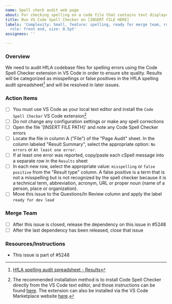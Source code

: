 ```yaml
---
name: Spell check audit web page
about: For checking spelling on a code file that contains text displayed on the website
title: Run VS Code Spell Checker on [INSERT FILE HERE]
labels: 'Complexity: Small, feature: spelling, ready for merge team, role: back end/devOps,
  role: front end, size: 0.5pt'
assignees: ''

---
```


### Overview
We need to audit HfLA codebase files for spelling errors using the Code Spell Checker extension in VS Code in order to ensure site quality. Results will be categorized as misspellings or false positives in the HfLA spelling audit spreadsheet[^1] and will be resolved in later issues.  

### Action Items
- [ ] You must use VS Code as your local text editor and install the `Code Spell Checker` VS Code extension[^2]  
- [ ] Do not change any configuration settings or make any spell corrections
- [ ] Open the file '[INSERT FILE PATH]' and note any Code Spell Checker errors
- [ ] Locate the file in column A ("File") of the "Page Audit" sheet. In the column labeled "Result Summary", select the appropriate option: `No errors` or `At least one error`.
- [ ] If at least one error was reported, copy/paste each cSpell message into a separate row in the `Results` sheet
- [ ] In each new row, select the appropriate value: `misspelling` or `false positive` from the "Result type" column. A false positive is a term that is not a misspelling but is not recognized by the spell checker because it is a technical term, abbreviation, acronym, URL or proper noun (name of a person, place or organization).
- [ ] Move this issue to the Questions/In Review column and apply the label `ready for dev lead`

### Merge Team
- [ ] After this issue is closed, release the dependency on this issue in #5248
- [ ] After the last dependency has been released, close that issue

### Resources/Instructions
- This issue is part of #5248
[^1]: [HfLA spelling audit spreadsheet - Results](https://docs.google.com/spreadsheets/d/1c2C9zUF_LsLGrnJN_LAlPV4UObz-nYffJyOiB_M6oI0/edit#gid=69989048)
[^2]: The recommended installation method is to install Code Spell Checker directly from the VS Code text editor, and those instructions can be found [here](https://code.visualstudio.com/learn/get-started/extensions). The extension can also be installed via the VS Code Marketplace website [here](https://marketplace.visualstudio.com/items?itemName=streetsidesoftware.code-spell-checker).
